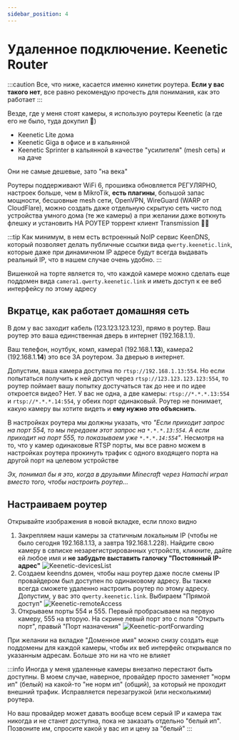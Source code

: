 ```yaml
---
sidebar_position: 4
---
```


# Удаленное подключение. Keenetic Router

:::caution
Все, что ниже, касается именно кинетик роутера. **Если у вас такого нет**, все равно рекомендую прочесть для понимания, как это работает
:::

Везде, где у меня стоят камеры, я использую роутеры Keenetic (а где его не было, туда докупил 🙂)

- Keenetic Lite дома
- Keenetic Giga в офисе и в кальянной
- Keenetic Sprinter в кальянной в качестве "усилителя" (mesh сеть) и на даче

Они не самые дешевые, зато "на века"

Роутеры поддерживают WiFi 6, прошивка обновляется РЕГУЛЯРНО, настроек больше, чем в MikroTik, **есть плагины**, большой запас мощности, бесшовные mesh сети, OpenVPN, WireGuard (WARP от CloudFlare), можно создать даже отдельную скрытую сеть чисто под устройства умного дома (те же камеры) а при желании даже воткнуть флешку и установить НА РОУТЕР торрент клиент Transmission 🏴‍☠️

:::tip
Как минимум, в нем есть встроенный NoIP сервис KeenDNS, который позволяет делать публичные ссылки вида `qwerty.keenetic.link`, которые даже при динамичном IP адресе будут всегда выдавать реальный IP, что в нашем случае очень удобно.
:::

Вишенкой на торте является то, что каждой камере можно сделать еще поддомен вида `camera1.qwerty.keenetic.link` и иметь доступ к ее веб интерфейсу по этому адресу

## Вкратце, как работает домашняя сеть

В дом у вас заходит кабель (123.123.123.123), прямо в роутер. Ваш роутер это ваша единственная дверь в интернет (192.168.1.1).

Ваш телефон, ноутбук, комп, камера1 (192.168.1.**13**), камера2 (192.168.1.**14**) это все ЗА роутером. За дверью в интернет.

Допустим, ваша камера доступна по `rtsp://192.168.1.13:554`. Но если попытаться получить к ней доступ через `rtsp://123.123.123.123:554`, то роутер поймает вашу попытку достучаться так до нее и по идее откроется видео? Нет. У вас не одна, а две камеры: `rtsp://*.*.*.13:554` и `rtsp://*.*.*.14:554`, у обеих порт одинаковый. Роутер не понимает, какую камеру вы хотите видеть и **ему нужно это объяснить**.

В настройках роутера мы должны указать, что *"Если приходит запрос на порт 554, то мы передаем этот запрос на `*.*.*.13:554`. А если приходит на порт 555, то показываем уже `*.*.*.14:554`"*. Несмотря на то, что у камер одинаковые RTSP порты, мы все равно можем в настройках роутера прокинуть трафик с одного входящего порта на другой порт на целевом устройстве

*Эх, понимал бы я это, когда в друзьями Minecraft через Hamachi играл вместо того, чтобы настроить роутер...*

## Настраиваем роутер

Открывайте изображения в новой вкладке, если плохо видно

1. Закрепляем наши камеры за статичным локальным IP (чтобы не было сегодня 192.168.1.13, а завтра 192.168.1.228). Найдите свою камеру в свписке незарегистрированных устройств, кликните, дайте ей любое имя и **не забудьте выставить галочку "Постоянный IP-адрес"**
   ![Keenetic-devicesList](https://i.imgur.com/jOdy9Iz.png)
2. Создаем keendns домен, чтобы наш роутер даже после смены IP провайдером был доступен по одинаковому адресу. Вы также всегда сможете удаленно настроить роутер по этому адресу. Допустим, у вас это `qwerty.keenetic.link`. Выбираем "Прямой доступ"
   ![Keenetic-remoteAccess](https://i.imgur.com/hAGWguY.png)
3. Открываем порты 554 и 555. Первый пробрасываем на первую камеру, 555 на вторую. На скрине левый порт это с поля "Открыть порт", правый "Порт назначения"
   ![Keenetic-portForwarding](https://i.imgur.com/CNGwEym.png)

При желании на вкладке "Доменное имя" можно снизу создать еще поддомены для каждой камеры, чтобы их веб интерфейс открывался по указанным адресам. Больше это ни на что не влияет

:::info
Иногда у меня удаленные камеры внезапно перестают быть доступны. В моем случае, наверное, провайдер просто заменяет "норм ип" (белый) на какой-то "не норм ип" (общий), за который не проходит внешний трафик. Исправляется перезагрузкой (или несколькими) роутера.

Но ваш провайдер может давать вообще всем серый IP и камера так никогда и не станет доступна, пока не заказать отдельно "белый ип". Позвоните им, спросите какой у вас ип и цену за "белый"
:::


